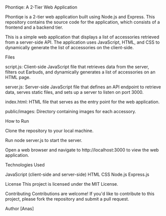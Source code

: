 Phontiqe: A 2-Tier Web Application




Phontiqe is a 2-tier web application built using Node.js and Express. This repository contains the source code for the application, which consists of a frontend and a backend tier.

This is a simple web application that displays a list of accessories retrieved from a server-side API. The application uses JavaScript, HTML, and CSS to dynamically generate the list of accessories on the client-side.

Files

script.js:   Client-side JavaScript file that retrieves data from the server, filters out Earbuds, and dynamically generates a list of accessories on an HTML page.


server.js: Server-side JavaScript file that defines an API endpoint to retrieve data, serves static files, and sets up a server to listen on port 3000.


index.html: HTML file that serves as the entry point for the web application.


public/images: Directory containing images for each accessory.

How to Run

Clone the repository to your local machine.

Run node server.js to start the server.

Open a web browser and navigate to http://localhost:3000 to view the web application.




Technologies Used

JavaScript (client-side and server-side)
HTML
CSS
Node.js
Express.js


License
This project is licensed under the MIT License. 

Contributing
Contributions are welcome! If you'd like to contribute to this project, please fork the repository and submit a pull request.


Author
[Anas]










